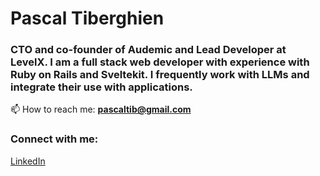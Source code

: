 # Pascal Tiberghien

### CTO and co-founder of Audemic and Lead Developer at LevelX. I am a full stack web developer with experience with Ruby on Rails and Sveltekit. I frequently work with LLMs and integrate their use with applications.

📫 How to reach me: **pascaltib@gmail.com**

### Connect with me:
[LinkedIn](https://linkedin.com/in/pascaltib)

